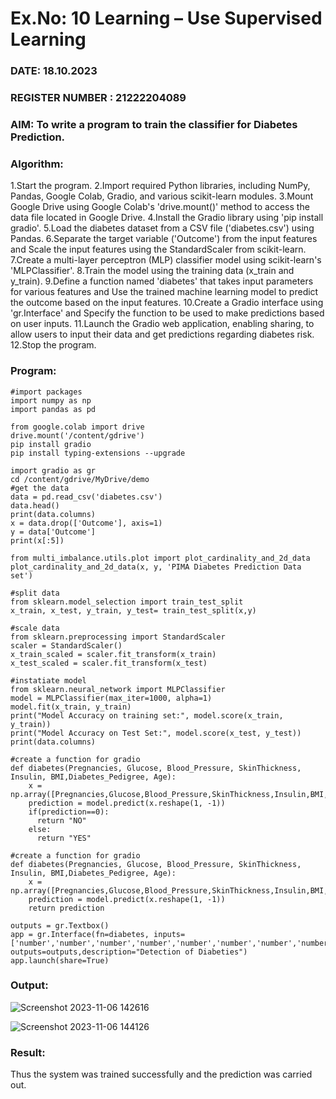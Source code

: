 # Ex.No: 10 Learning – Use Supervised Learning  
### DATE:  18.10.2023                                                                        
### REGISTER NUMBER : 21222204089
### AIM: To write a program to train the classifier for Diabetes Prediction.

###  Algorithm:
1.Start the program.
2.Import required Python libraries, including NumPy, Pandas, Google Colab, Gradio, and various scikit-learn modules.
3.Mount Google Drive using Google Colab's 'drive.mount()' method to access the data file located in Google Drive.
4.Install the Gradio library using 'pip install gradio'.
5.Load the diabetes dataset from a CSV file ('diabetes.csv') using Pandas.
6.Separate the target variable ('Outcome') from the input features and Scale the input features using the StandardScaler from scikit-learn.
7.Create a multi-layer perceptron (MLP) classifier model using scikit-learn's 'MLPClassifier'.
8.Train the model using the training data (x_train and y_train).
9.Define a function named 'diabetes' that takes input parameters for various features and Use the trained machine learning model to predict the outcome based on the input features.
10.Create a Gradio interface using 'gr.Interface' and Specify the function to be used to make predictions based on user inputs.
11.Launch the Gradio web application, enabling sharing, to allow users to input their data and get predictions regarding diabetes risk.
12.Stop the program.

### Program:
```
#import packages
import numpy as np
import pandas as pd

from google.colab import drive
drive.mount('/content/gdrive')
pip install gradio
pip install typing-extensions --upgrade

import gradio as gr
cd /content/gdrive/MyDrive/demo
#get the data
data = pd.read_csv('diabetes.csv')
data.head()
print(data.columns)
x = data.drop(['Outcome'], axis=1)
y = data['Outcome']
print(x[:5])

from multi_imbalance.utils.plot import plot_cardinality_and_2d_data
plot_cardinality_and_2d_data(x, y, 'PIMA Diabetes Prediction Data set')

#split data
from sklearn.model_selection import train_test_split
x_train, x_test, y_train, y_test= train_test_split(x,y)

#scale data
from sklearn.preprocessing import StandardScaler
scaler = StandardScaler()
x_train_scaled = scaler.fit_transform(x_train)
x_test_scaled = scaler.fit_transform(x_test)

#instatiate model
from sklearn.neural_network import MLPClassifier
model = MLPClassifier(max_iter=1000, alpha=1)
model.fit(x_train, y_train)
print("Model Accuracy on training set:", model.score(x_train, y_train))
print("Model Accuracy on Test Set:", model.score(x_test, y_test))
print(data.columns)

#create a function for gradio
def diabetes(Pregnancies, Glucose, Blood_Pressure, SkinThickness, Insulin, BMI,Diabetes_Pedigree, Age):
    x = np.array([Pregnancies,Glucose,Blood_Pressure,SkinThickness,Insulin,BMI,Diabetes_Pedigree,Age])
    prediction = model.predict(x.reshape(1, -1))
    if(prediction==0):
      return "NO"
    else:
      return "YES"

#create a function for gradio
def diabetes(Pregnancies, Glucose, Blood_Pressure, SkinThickness, Insulin, BMI,Diabetes_Pedigree, Age):
    x = np.array([Pregnancies,Glucose,Blood_Pressure,SkinThickness,Insulin,BMI,Diabetes_Pedigree,Age])
    prediction = model.predict(x.reshape(1, -1))
    return prediction

outputs = gr.Textbox()
app = gr.Interface(fn=diabetes, inputs=['number','number','number','number','number','number','number','number'], outputs=outputs,description="Detection of Diabeties")
app.launch(share=True)
```

### Output:
![Screenshot 2023-11-06 142616](https://github.com/Madhav005/AI_Lab_2023-24/assets/110885274/2c77c144-5dba-4030-816b-576fcd6fade7)

![Screenshot 2023-11-06 144126](https://github.com/Madhav005/AI_Lab_2023-24/assets/110885274/4bb581c0-1277-4ad2-a578-7dcb3fe5d121)


### Result:
Thus the system was trained successfully and the prediction was carried out.
